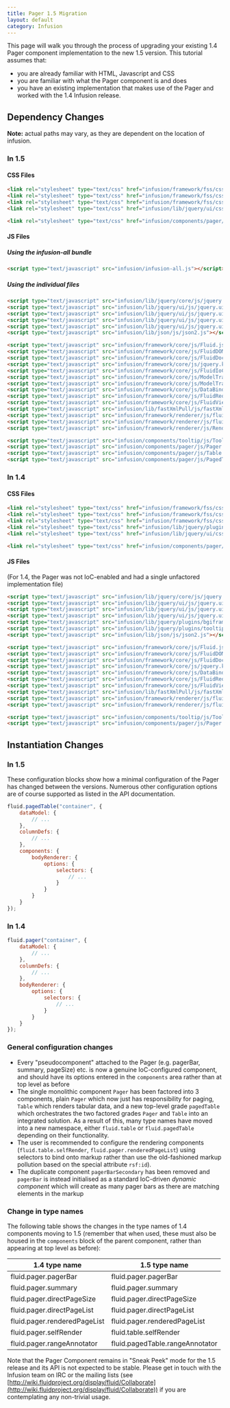 ```yaml
---
title: Pager 1.5 Migration
layout: default
category: Infusion
---
```


This page will walk you through the process of upgrading your existing 1.4 Pager component implementation to the new 1.5 version. This tutorial assumes that:

* you are already familiar with HTML, Javascript and CSS
* you are familiar with what the Pager component is and does
* you have an existing implementation that makes use of the Pager and worked with the 1.4 Infusion release.

## Dependency Changes ##

<div class="infusion-docs-note"><strong>Note:</strong> actual paths may vary, as they are dependent on the location of infusion.</div>

### In 1.5 ###

#### CSS Files ####

```html
<link rel="stylesheet" type="text/css" href="infusion/framework/fss/css/fss-reset-global.css" />
<link rel="stylesheet" type="text/css" href="infusion/framework/fss/css/fss-base-global.css" />
<link rel="stylesheet" type="text/css" href="infusion/framework/fss/css/fss-layout.css" />
<link rel="stylesheet" type="text/css" href="infusion/lib/jquery/ui/css/default-theme/jquery.ui.theme.css" />

<link rel="stylesheet" type="text/css" href="infusion/components/pager/css/Pager.css" />
```

#### JS Files ####

##### Using the infusion-all bundle #####

```html
<script type="text/javascript" src="infusion/infusion-all.js"></script>
```

##### Using the individual files ######

```html
<script type="text/javascript" src="infusion/lib/jquery/core/js/jquery.js"></script>
<script type="text/javascript" src="infusion/lib/jquery/ui/js/jquery.ui.core.js"></script>
<script type="text/javascript" src="infusion/lib/jquery/ui/js/jquery.ui.widget.js"></script>
<script type="text/javascript" src="infusion/lib/jquery/ui/js/jquery.ui.position.js"></script>
<script type="text/javascript" src="infusion/lib/jquery/ui/js/jquery.ui.tooltip.js"></script>
<script type="text/javascript" src="infusion/lib/json/js/json2.js"></script>

<script type="text/javascript" src="infusion/framework/core/js/Fluid.js"></script>
<script type="text/javascript" src="infusion/framework/core/js/FluidDOMUtilities.js"></script>
<script type="text/javascript" src="infusion/framework/core/js/FluidDocument.js"></script>
<script type="text/javascript" src="infusion/framework/core/js/jquery.keyboard-a11y.js"></script>
<script type="text/javascript" src="infusion/framework/core/js/FluidIoC.js"></script>
<script type="text/javascript" src="infusion/framework/core/js/ModelTransformation.js"></script>
<script type="text/javascript" src="infusion/framework/core/js/ModelTransformationTransforms.js"></script>
<script type="text/javascript" src="infusion/framework/core/js/DataBinding.js"></script>
<script type="text/javascript" src="infusion/framework/core/js/FluidRequests.js"></script>
<script type="text/javascript" src="infusion/framework/core/js/FluidView.js"></script>
<script type="text/javascript" src="infusion/lib/fastXmlPull/js/fastXmlPull.js"></script>
<script type="text/javascript" src="infusion/framework/renderer/js/fluidParser.js"></script>
<script type="text/javascript" src="infusion/framework/renderer/js/fluidRenderer.js"></script>
<script type="text/javascript" src="infusion/framework/renderer/js/RendererUtilities.js"></script>

<script type="text/javascript" src="infusion/components/tooltip/js/Tooltip.js"></script>
<script type="text/javascript" src="infusion/components/pager/js/Pager.js"></script>
<script type="text/javascript" src="infusion/components/pager/js/Table.js"></script>
<script type="text/javascript" src="infusion/components/pager/js/PagedTable.js"></script>
```

### In 1.4 ###

#### CSS Files ####

```html
<link rel="stylesheet" type="text/css" href="infusion/framework/fss/css/fss-reset-global.css" />
<link rel="stylesheet" type="text/css" href="infusion/framework/fss/css/fss-base-global.css" />
<link rel="stylesheet" type="text/css" href="infusion/framework/fss/css/fss-layout.css" />
<link rel="stylesheet" type="text/css" href="infusion/lib/jquery/plugins/tooltip/css/jquery.tooltip.css" media="all" />
<link rel="stylesheet" type="text/css" href="infusion/lib/jquery/ui/css/default-theme/jquery.ui.theme.css" />

<link rel="stylesheet" type="text/css" href="infusion/components/pager/css/Pager.css" />
```

#### JS Files ####

(For 1.4, the Pager was not IoC-enabled and had a single unfactored implementation file)

```html
<script type="text/javascript" src="infusion/lib/jquery/core/js/jquery.js"></script>
<script type="text/javascript" src="infusion/lib/jquery/ui/js/jquery.ui.core.js"></script>
<script type="text/javascript" src="infusion/lib/jquery/ui/js/jquery.ui.widget.js"></script>
<script type="text/javascript" src="infusion/lib/jquery/ui/js/jquery.ui.position.js"></script>
<script type="text/javascript" src="infusion/lib/jquery/plugins/bgiframe/js/jquery.bgiframe.js"></script>
<script type="text/javascript" src="infusion/lib/jquery/plugins/tooltip/js/jquery.ui.tooltip.js"></script>
<script type="text/javascript" src="infusion/lib/json/js/json2.js"></script>

<script type="text/javascript" src="infusion/framework/core/js/Fluid.js"></script>
<script type="text/javascript" src="infusion/framework/core/js/FluidDOMUtilities.js"></script>
<script type="text/javascript" src="infusion/framework/core/js/FluidDocument.js"></script>
<script type="text/javascript" src="infusion/framework/core/js/jquery.keyboard-a11y.js"></script>
<script type="text/javascript" src="infusion/framework/core/js/DataBinding.js"></script>
<script type="text/javascript" src="infusion/framework/core/js/FluidRequests.js"></script>
<script type="text/javascript" src="infusion/framework/core/js/FluidView.js"></script>
<script type="text/javascript" src="infusion/lib/fastXmlPull/js/fastXmlPull.js"></script>
<script type="text/javascript" src="infusion/framework/renderer/js/fluidParser.js"></script>
<script type="text/javascript" src="infusion/framework/renderer/js/fluidRenderer.js"></script>

<script type="text/javascript" src="infusion/components/tooltip/js/Tooltip.js"></script>
<script type="text/javascript" src="infusion/components/pager/js/Pager.js"></script>
```

## Instantiation Changes ##

### In 1.5 ###

These configuration blocks show how a minimal configuration of the Pager has changed between the versions. Numerous
other configuration options are of course supported as listed in the API documentation.

```javascript
fluid.pagedTable("container", {
    dataModel: {
        // ...
    },
    columnDefs: {
        // ...
    },
    components: {
        bodyRenderer: {
            options: {
                selectors: {
                    // ...
                }
            }
        }
    }
});

```

### In 1.4 ###

```javascript
fluid.pager("container", {
    dataModel: {
        // ...
    },
    columnDefs: {
        // ...
    },
    bodyRenderer: {
        options: {
            selectors: {
                // ...
            }
        }
    }
});
```

### General configuration changes ###

* Every "pseudocomponent" attached to the Pager (e.g. pagerBar, summary, pageSize) etc. is now a genuine IoC-configured component, and should have its options entered in the `components` area rather than at top level as before
* The single monolithic component `Pager` has been factored into 3 components, plain `Pager` which now just has responsibility for paging, `Table` which renders tabular data, and a new top-level grade `pagedTable` which orchestrates the two factored grades `Pager` and `Table` into an integrated solution. As a result of this, many type names have moved into a new namespace, either `fluid.table` or `fluid.pagedTable` depending on their functionality.
* The user is recommended to configure the rendering components (`fluid.table.selfRender`, `fluid.pager.renderedPageList`) using selectors to bind onto markup rather than use the old-fashioned markup pollution based on the special attribute `rsf:id`).
* The duplicate component `pagerBarSecondary` has been removed and `pagerBar` is instead initialised as a standard IoC-driven *dynamic component* which will create as many pager bars as there are matching elements in the markup

### Change in type names ###

The following table shows the changes in the type names of 1.4 components moving to 1.5 (remember that when used, these must also be housed in the `components` block
of the parent component, rather than appearing at top level as before):

|1.4 type name|1.5 type name|
| --- | --- |
|fluid.pager.pagerBar|fluid.pager.pagerBar|
|fluid.pager.summary|fluid.pager.summary|
|fluid.pager.directPageSize|fluid.pager.directPageSize|
|fluid.pager.directPageList|fluid.pager.directPageList|
|fluid.pager.renderedPageList|fluid.pager.renderedPageList|
|fluid.pager.selfRender|fluid.table.selfRender|
|fluid.pager.rangeAnnotator|fluid.pagedTable.rangeAnnotator|

Note that the Pager Component remains in "Sneak Peek" mode for the 1.5 release and its API is not expected to be stable. Please get in touch with the Infusion team
on IRC or the mailing lists (see [http://wiki.fluidproject.org/display/fluid/Collaborate](http://wiki.fluidproject.org/display/fluid/Collaborate)) if you are contemplating any non-trivial usage.
